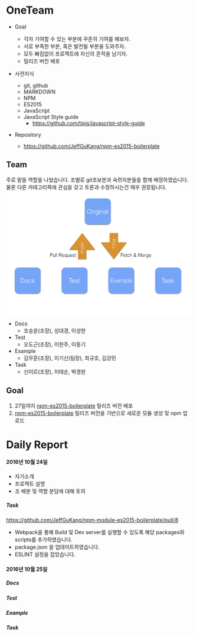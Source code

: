# OneTeam
- Goal
	- 각자 기여할 수 있는 부분에 꾸준히 기여를 해보자.
	- 서로 부족한 부분, 혹은 발전될 부분을 도와주자. 
	- 모두 빠짐없이 프로젝트에 자신의 흔적을 남기자. 
	- 릴리즈 버전 배포
- 사전지식
 	- git, github
	- MARKDOWN
	- NPM
	- ES2015
	- JavaScript
	- JavaScript Style guide
		- https://github.com/tipjs/javascript-style-guide

- Repository
	- https://github.com/JeffGuKang/npm-es2015-boilerplate

## Team

주로 맡을 역할을 나눴습니다. 조별로 git초보분과 숙련자분들을 함께 배정하였습니다.
물론 다른 카테고리쪽에 관심을 갖고 토론과 수정하시는건 매우 권장됩니다. 
![team structure](./teamstructure.png)
- Docs
	- 조승윤(조장), 성대경, 이성현 
- Test
	- 오도근(조장), 이현주, 이동기	
- Example
	- 김무훈(조장), 이기신(팀장), 최규호, 김강민
- Task
	- 신미르(조장), 이태순, 박경원

## Goal
1. 27일까지 [npm-es2015-boilerplate](https://github.com/JeffGuKang/npm-es2015-boilerplate) 릴리즈 버전 배포
2. [npm-es2015-boilerplate](https://github.com/JeffGuKang/npm-es2015-boilerplate) 릴리즈 버전을 기반으로 새로운 모듈 생성 및 npm 업로드


# Daily Report

#### 2016년 10월 24일
- 자기소개
- 프로젝트 설명
- 조 배분 및 역할 분담에 대해 토의 

##### Task

https://github.com/JeffGuKang/npm-module-es2015-boilerplate/pull/8

- Webpack을 통해 Build 및 Dev server를 실행할 수 있도록 해당 packages와 scripts를 추가하였습니다.
- package.json 을 업데이트하였습니다.
- ESLINT 설정을 잡았습니다.

#### 2016년 10월 25일
##### Docs
##### Test
##### Example
##### Task
